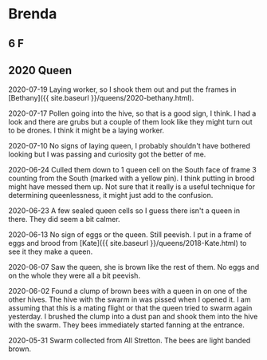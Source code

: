 # Brenda

## 6 F

## 2020 Queen

2020-07-19 Laying worker, so I shook them out and put the frames in [Bethany]({{ site.baseurl }}/queens/2020-bethany.html).

2020-07-17 Pollen going into the hive, so that is a good sign, I think.  I had a look and there are grubs but a couple of them look like they might turn out to be drones.  I think it might be a laying worker.

2020-07-10 No signs of laying queen, I probably shouldn't have bothered looking but I was passing and curiosity got the better of me.

2020-06-24 Culled them down to 1 queen cell on the South face of frame 3 counting from the South (marked with a yellow pin).  I think putting in brood might have messed them up.  Not sure that it really is a useful technique for determining queenlessness, it might just add to the confusion. 

2020-06-23 A few sealed queen cells so I guess there isn't a queen in there.  They did seem a bit calmer.

2020-06-13 No sign of eggs or the queen.  Still peevish.  I put in a frame of eggs and brood from [Kate]({{ site.baseurl }}/queens/2018-Kate.html) to see it they make a queen.

2020-06-07 Saw the queen, she is brown like the rest of them.  No eggs and on the whole they were all a bit peevish.

2020-06-02 Found a clump of brown bees with a queen in on one of the other hives.  The hive with the swarm in was pissed when I opened it.  I am assuming that this is a mating flight or that the queen tried to swarm again yesterday.  I brushed the clump into a dust pan and shook them into the hive with the swarm.  They bees immediately started fanning at the entrance.  

2020-05-31 Swarm collected from All Stretton.  The bees are light banded brown.
